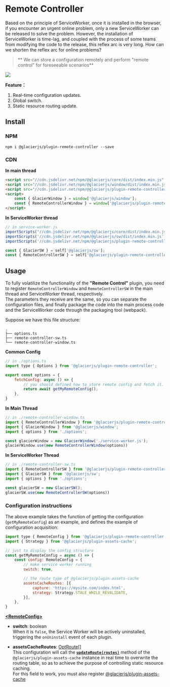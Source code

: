 # Remote Controller

Based on the principle of ServiceWorker, once it is installed in the browser, if you encounter an urgent online problem, only a new ServiceWorker can be released to solve the problem. However, the installation of ServiceWorker is time-lag, and coupled with the process of some teams from modifying the code to the release, this reflex arc is very long. How can we shorten the reflex arc for online problems?

> **
We can store a configuration remotely and perform "remote control" for foreseeable scenarios**

![](https://bluesun-1252625244.cos.ap-guangzhou.myqcloud.com/jerryc/20220417015441.png)

**Feature：**
1. Real-time configuration updates.
1. Global switch.
1. Static resource routing update.

## Install

### NPM

```shell
npm i @glacierjs/plugin-remote-controller --save
```

### CDN

**In main thread**
```html
<script src="//cdn.jsdelivr.net/npm/@glacierjs/core/dist/index.min.js" ></script>
<script src="//cdn.jsdelivr.net/npm/@glacierjs/window/dist/index.min.js" ></script>
<script src="//cdn.jsdelivr.net/npm/@glacierjs/plugin-remote-controller/dist/index.min.js" ></script>
<script>
    const { GlacierWindow } = window['@glacierjs/window'];
    const { RemoteControllerWindow } = window['@glacierjs/plugin-remote-controller'];
</script>
```

**In ServiceWorker thread**
```javascript
// in service-worker.js
importScripts("//cdn.jsdelivr.net/npm/@glacierjs/core/dist/index.min.js");
importScripts('//cdn.jsdelivr.net/npm/@glacierjs/sw/dist/index.min.js');
importScripts('//cdn.jsdelivr.net/npm/@glacierjs/plugin-remote-controller/dist/index.min.js');

const { GlacierSW } = self['@glacierjs/sw'];
const { RemoteControllerSW } = self['@glacierjs/plugin-remote-controller'];
```


## Usage

To fully volatilize the functionality of the **"Remote Control"** plugin, you need to register `RemoteControllerWindow` and `RemoteControllerSW` in the main thread and ServiceWorker thread, respectively.    
The parameters they receive are the same, so you can separate the configuration files, and finally package the code into the main process code and the ServiceWorker code through the packaging tool (webpack).    

Suppose we have this file structure:
```shell
.
├── options.ts
├── remote-controller-sw.ts
└── remote-controller-window.ts
```


**Common Config**

```javascript
// in ./options.ts
import type { Options } from '@glacierjs/plugin-remote-controller';

export const options = {
    fetchConfig: async () => {
        // you should defined how to store remote config and fetch it.
        return await getMyRemoteConfig();
    },
}

```



**In Main Thread**

```javascript
// in ./remote-controller-window.ts
import { RemoteControllerWindow } from '@glacierjs/plugin-remote-controller';
import { GlacierWindow } from '@glacierjs/window';
import { options } from './options';

const glacierWindow = new GlacierWindow('./service-worker.js');
glacierWindow.use(new RemoteControllerWindow(options))
```

**In ServiceWorker Thread**
```javascript
// in ./remote-controller-sw.ts
import { RemoteControllerSW } from '@glacierjs/plugin-remote-controller';
import { GlacierSW } from '@glacierjs/sw';
import { options } from './options';

const glacierSW = new GlacierSW();
glacierSW.use(new RemoteControllerSW(options))
```

### Configuration instructions

The above example takes the function of getting the configuration (`getMyRemoteConfig`) as an example, and defines the example of configuration acquisition:

```javascript
import type { RemoteConfig } from '@glacierjs/plugin-remote-controller';
import { Strategy } from '@glacierjs/plugin-assets-cache';

// just to display the config structure
const getMyRemoteConfig = async () => {
    const config: RemoteConfig = {
        // make service worker running
        switch: true,

        // the route type of @glacierjs/plugin-assets-cache
        assetsCacheRoutes: [{
            capture: 'https://mysite.com/index.html',
            strategy: Strategy.STALE_WHILE_REVALIDATE,
        }],
    },
}
```

**[\<RemoteConfig\>](https://jerryc8080.github.io/GlacierJS/api/interfaces/plugin_remote_controller_src.RemoteConfig.html)**

  - **switch**: boolean    
    When it is `false`, the Service Worker will be actively uninstalled, triggering the `onUninstall` event of each plugin.

  - **assetsCacheRoutes**: [OptRoute](https://jerryc8080.github.io/GlacierJS/api/interfaces/plugin_assets_cache_src.OptRoute.html)[]    
    This configuration will call the **[`updateRoute(routes)`](/contents/en/plugin-assets-cache?id=updaterouteroutes)** method of the `@glacierjs/plugin-assets-cache` instance in real time to overwrite the routing table, so as to achieve the purpose of controlling static resource caching.    
    For this field to work, you must also register [@glacierjs/plugin-assets-cache](/contents/en/plugin-assets-cache?id=usage)